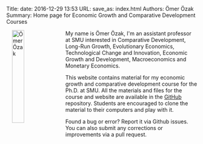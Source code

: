 Title:
date: 2016-12-29 13:53
URL: 
save_as: index.html
Authors: Ömer Özak
Summary: Home page for Economic Growth and Comparative Development Courses

<!--
|  | |
| --|:--|
| {% img /images/Ozak.jpg 300 200 Me %} | My name is Ömer Özak, I'm an assistant professor at SMU interested in .   |
-->
<!--
<table style="text-align:top;">
	<tr>
		<td >
			
		</td>
		<td align="top">
			My name is Ömer Özak, I'm an assistant professor at SMU interested in . 
		</td>
	</tr>
</table>
-->

<!--{% img /images/Ozak.jpg 300 200 Me %}-->


 <div > <img src="/images/Ozak.jpg" width="25%" Alt="Ömer Özak" style="float:left; padding-left:15px; padding-right:15px; padding-top:0; padding-bottom:15px" /> 	My name is Ömer Özak, I'm an assistant professor at SMU interested in Comparative Development, Long-Run Growth, Evolutionary Economics, Technological Change and Innovation, Economic Growth and Development, Macroeconomics and Monetary Economics.
 
 This website contains material for my economic growth and comparative development course for the Ph.D. at SMU. All the materials and files for the course and website are available in the [<i class="fa fa-github fa-1x"></i>GitHub](http://github.com/econgrowth.gthub.io) repository. Students are encouraged to clone the material to their computers and play with it. 
 
Found a bug or error? Report it via Github issues. You can also submit any corrections or improvements via a pull request. 

